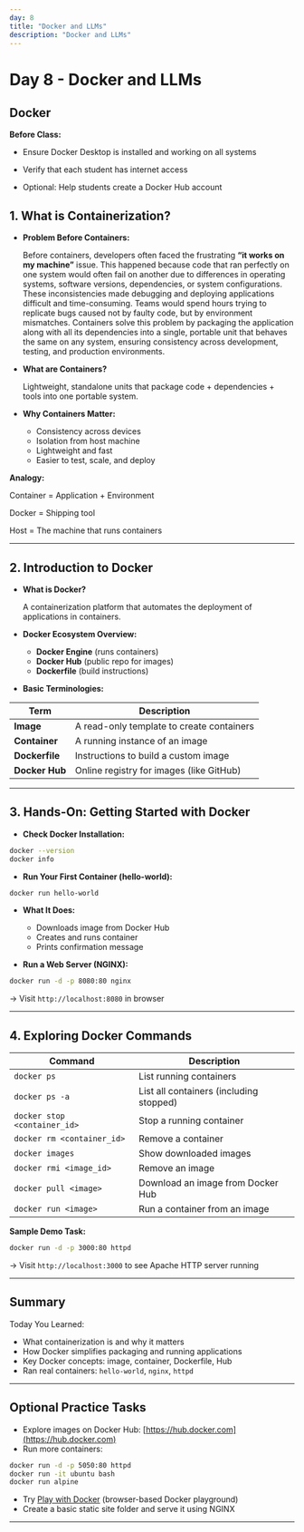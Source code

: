 ```yaml
---
day: 8
title: "Docker and LLMs"
description: "Docker and LLMs"
---
```


# Day 8 - Docker and LLMs

<!-- Course content goes here -->

## Docker

**Before Class:**

 * Ensure Docker Desktop is installed and working on all systems

 * Verify that each student has internet access

 * Optional: Help students create a Docker Hub account

## 1. What is Containerization?

* **Problem Before Containers:**
  
  Before containers, developers often faced the frustrating **“it works on my machine”** issue. This happened because code that ran perfectly on one system would  often fail on another due to differences in operating systems, software versions, dependencies, or system configurations. These inconsistencies made debugging and deploying applications difficult and time-consuming. Teams would spend hours trying to replicate bugs caused not by faulty code, but by environment mismatches. Containers solve this problem by packaging the application along with all its dependencies into a single, portable unit that behaves the same on any system, ensuring consistency across development, testing, and production environments.

* **What are Containers?**
  
  Lightweight, standalone units that package code + dependencies + tools into one portable system.

* **Why Containers Matter:**

  * Consistency across devices
  * Isolation from host machine
  * Lightweight and fast
  * Easier to test, scale, and deploy

**Analogy:**

 Container = Application + Environment
 
 Docker = Shipping tool
 
 Host = The machine that runs containers

---

## 2. Introduction to Docker

* **What is Docker?**
  
  A containerization platform that automates the deployment of applications in containers.

* **Docker Ecosystem Overview:**

  * **Docker Engine** (runs containers)
  * **Docker Hub** (public repo for images)
  * **Dockerfile** (build instructions)

* **Basic Terminologies:**

| Term           | Description                               |
| -------------- | ----------------------------------------- |
| **Image**      | A read-only template to create containers |
| **Container**  | A running instance of an image            |
| **Dockerfile** | Instructions to build a custom image      |
| **Docker Hub** | Online registry for images (like GitHub)  |

---

## 3. Hands-On: Getting Started with Docker

* **Check Docker Installation:**

```bash
docker --version
docker info
```

* **Run Your First Container (hello-world):**

```bash
docker run hello-world
```

* **What It Does:**

  * Downloads image from Docker Hub
  * Creates and runs container
  * Prints confirmation message

* **Run a Web Server (NGINX):**

```bash
docker run -d -p 8080:80 nginx
```

-> Visit `http://localhost:8080` in browser

---

## 4. Exploring Docker Commands


| Command                      | Description                             |
| ---------------------------- | --------------------------------------- |
| `docker ps`                  | List running containers                 |
| `docker ps -a`               | List all containers (including stopped) |
| `docker stop <container_id>` | Stop a running container                |
| `docker rm <container_id>`   | Remove a container                      |
| `docker images`              | Show downloaded images                  |
| `docker rmi <image_id>`      | Remove an image                         |
| `docker pull <image>`        | Download an image from Docker Hub       |
| `docker run <image>`         | Run a container from an image           |

**Sample Demo Task:**

```bash
docker run -d -p 3000:80 httpd
```

-> Visit `http://localhost:3000` to see Apache HTTP server running

---

## Summary

Today You Learned:

* What containerization is and why it matters
* How Docker simplifies packaging and running applications
* Key Docker concepts: image, container, Dockerfile, Hub
* Ran real containers: `hello-world`, `nginx`, `httpd`

---

## Optional Practice Tasks

* Explore images on Docker Hub: [https://hub.docker.com](https://hub.docker.com)
* Run more containers:

```bash
docker run -d -p 5050:80 httpd  
docker run -it ubuntu bash
docker run alpine
```

* Try [Play with Docker](https://labs.play-with-docker.com) (browser-based Docker playground)
* Create a basic static site folder and serve it using NGINX

---


